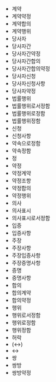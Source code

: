 - 계약
- 계약약정
- 계약합의
- 계약행위
- 당사자
- 당사자간
- 당사자간약정
- 당사자간합의
- 당사자간합의약정
- 당사자신청
- 당사자신청사항
- 당사자약정
- 법률행위
- 법률행위로서정함
- 법률행위로정함
- 법률행위정함
- 신청
- 신청사항
- 약속으로정함
- 약속정함
- 정
- 약정
- 약정계약
- 약정조항
- 약정합의
- 약정행위
- 의사
- 의사표시
- 의사표시로서정함
- 입증
- 입증사항
- 주장
- 주장사항
- 주장입증사항
- 주장증명사항
- 증명
- 증명사항
- 합의
- 합의계약
- 합의약정
- 행위
- 행위로서정함
- 행위로정함
- 행위정함
- 허락
- (↔)
- ↔
- 쌍
- 쌍방
- 쌍방약정